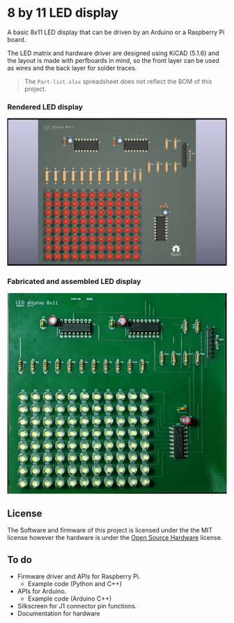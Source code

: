 # 8 by 11 LED display
A basic 8x11 LED display that can be driven by an Arduino or a Raspberry Pi board.

The LED matrix and hardware driver are designed using KiCAD (5.1.6) and the layout is made with perfboards in mind, so the front layer can be used as wires and the back layer for solder traces.

> The `Part-list.xlsx` spreadsheet does not reflect the BOM of this project.

### Rendered LED display
![Rendered LED display](./Hardware/LED-display/LED-display-raytraced.png "Rendered LED display")
### Fabricated and assembled LED display
![Fabricated and assembled LED display](./LED-display-fab-assimbled.jpg "Fabricated and assembled LED display")

## License
The Software and firmware of this project is licensed under the the MIT license however the hardware is under the [Open Source Hardware](https://www.oshwa.org/definition/) license.

## To do
* Firmware driver and APIs for Raspberry Pi.
    * Example code (Python and C++)
* APIs for Arduino.
    * Example code (Arduino C++)
* Silkscreen for J1 connector pin functions.
* Documentation for hardware
